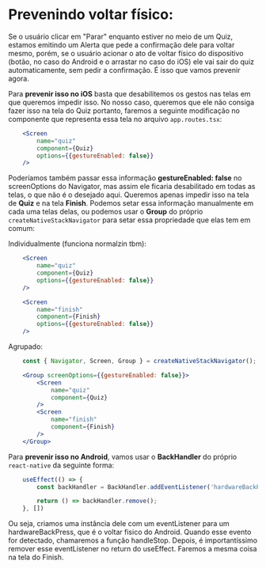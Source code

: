 # Prevenindo voltar físico:
Se o usuário clicar em "Parar" enquanto estiver no meio de um Quiz, estamos emitindo um Alerta que pede a confirmação dele para voltar mesmo, porém, se o usuário acionar o ato de voltar físico do dispositivo (botão, no caso do Android e o arrastar no caso do iOS) ele vai sair do quiz automaticamente, sem pedir a confirmação. É isso que vamos prevenir agora.

Para **prevenir isso no iOS** basta que desabilitemos os gestos nas telas em que queremos impedir isso. No nosso caso, queremos que ele não consiga fazer isso na tela do Quiz portanto, faremos a seguinte modificação no componente que representa essa tela no arquivo `app.routes.tsx`:

```jsx
    <Screen
        name="quiz"
        component={Quiz}
        options={{gestureEnabled: false}}
    />
```

Poderíamos também passar essa informação **gestureEnabled: false** no screenOptions do Navigator, mas assim ele ficaria desabilitado em todas as telas, o que não é o desejado aqui. Queremos apenas impedir isso na tela de **Quiz** e na tela **Finish**. Podemos setar essa informação manualmente em cada uma telas delas, ou podemos usar o **Group** do próprio `createNativeStackNavigator` para setar essa propriedade que elas tem em comum:

Individualmente (funciona normalzin tbm): 

```jsx
    <Screen
        name="quiz"
        component={Quiz}
        options={{gestureEnabled: false}}
    />

    <Screen
        name="finish"
        component={Finish}
        options={{gestureEnabled: false}}
    />
```

Agrupado:

```jsx
    const { Navigator, Screen, Group } = createNativeStackNavigator();

    <Group screenOptions={{gestureEnabled: false}}>
        <Screen
            name="quiz"
            component={Quiz}
        />
        <Screen
            name="finish"
            component={Finish}
        />
    </Group>
```

Para **prevenir isso no Android**, vamos usar o **BackHandler** do próprio `react-native` da seguinte forma:

```js
    useEffect(() => {
        const backHandler = BackHandler.addEventListener('hardwareBackPress', handleStop);

        return () => backHandler.remove();
    }, [])
```

Ou seja, criamos uma instância dele com um eventListener para um hardwareBackPress, que é o voltar fisico do Android. Quando esse evento for detectado, chamaremos a função handleStop. Depois, é importantíssimo remover esse eventListener no return do useEffect. Faremos a mesma coisa na tela do Finish.
